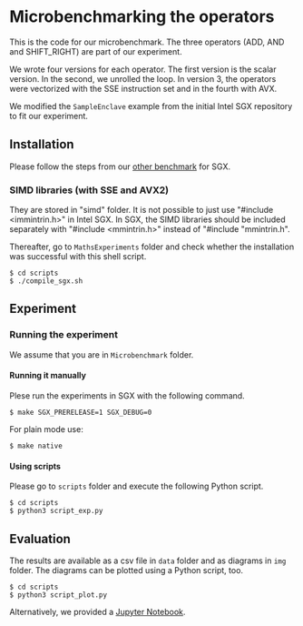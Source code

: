 # Microbenchmarking the operators
This is the code for our microbenchmark.
The three operators (ADD, AND and SHIFT_RIGHT) are part of our experiment.

We wrote four versions for each operator. The first version is the scalar version. In the second, we unrolled the loop. In version 3, the operators were vectorized with the SSE instruction set and in the fourth with AVX.

We modified the `SampleEnclave` example from the initial Intel SGX repository to fit our experiment.

## Installation
Please follow the steps from our [other benchmark](/../simd_teebench/simd_join_benchmarks/README.md) for SGX.

### SIMD libraries (with SSE and AVX2)
They are stored in "simd" folder.
It is not possible to just use "#include <immintrin.h>" in Intel SGX.  In SGX, the SIMD libraries should be included separately with "#include <mmintrin.h>" instead of "#include "mmintrin.h".

Thereafter, go to `MathsExperiments` folder and check whether the installation was successful with this shell script.
```
$ cd scripts
$ ./compile_sgx.sh
```

## Experiment
### Running the experiment 
We assume that you are in `Microbenchmark` folder.
#### Running it manually
Plese run the experiments in SGX with the following command.

```
$ make SGX_PRERELEASE=1 SGX_DEBUG=0
```

For plain mode use:
```
$ make native
```

#### Using scripts
Please go to `scripts` folder and execute the following Python script.
```
$ cd scripts
$ python3 script_exp.py
```

## Evaluation
The results are available as a csv file in `data` folder and as diagrams in `img` folder.
The diagrams can be plotted using a Python script, too.
```
$ cd scripts
$ python3 script_plot.py
```
Alternatively, we provided a [Jupyter Notebook](/simd_microbenchmarks/MathsExperiments/scripts/notebook.ipynb).